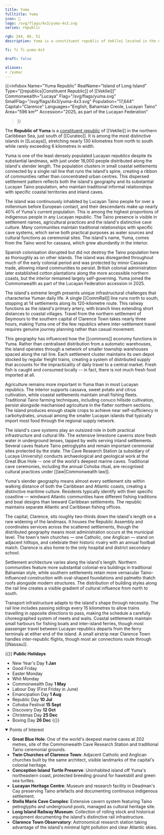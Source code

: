 ```yaml
---
title: Yuma
fulltitle: Yuma
icon: 🌊
logo: /svg/flags/4x3/yuma-4x3.svg
series: republic

rgb: 244, 86, 51
description: Yuma is a constituent republic of Vekllei located in the northern Caribbean Sea.

fi: fi fi-yuma-4x3

draft: false

aliases:
- /yuma/
---
```

{{<infobox
     Name="Yuma Republic"
     RealName="Island of Long Island"
     Type="[[republics|Constituent Republic]] of [[Vekllei]]"
     Commonwealth="Lucaya"
     Flag="/svg/flags/yuma.svg"
     SmallFlag="/svg/flags/4x3/yuma-4x3.svg"
     Population="17,644"
     Capital="Clarence"
     Languages="English, Bahamian Creole, Lucayan Taino"
     Area="596 km²"
     Accession="2025, as part of the Lucayan Federation"
 >}}

The <span class="fi fi-yuma-4x3"></span> **Republic of Yuma** is a [constituent republic](/republics/) of [[Vekllei]] in the northern Caribbean Sea, just south of [[Curateo]]. It is among the most distinctive islands in [[Lucaya]], stretching nearly 130 kilometres from north to south while rarely exceeding 6 kilometres in width.

Yuma is one of the least densely populated Lucayan republics despite its substantial landmass, with just under 18,000 people distributed along the island's slender length. The population clusters in small coastal settlements connected by a single rail line that runs the island's spine, creating a ribbon of communities rather than concentrated urban centres. This dispersed settlement pattern reflects both the island's geography and its substantial Lucayan Taino population, who maintain traditional informal relationships with specific coastal territories and inland caves.

The island was continuously inhabited by Lucayan Taino people for over a millennium before European contact, and their descendants make up nearly 40% of Yuma's current population. This is among the highest proportions of indigenous people in any Lucayan republic. The Taino presence is visible in settlement names, agricultural practices and the island's distinctive cave culture. Many communities maintain traditional relationships with specific cave systems, which serve both practical purposes as water sources and cultural functions as ceremonial sites. The island's name, Yuma, comes from the Taino word for cassava, which grew abundantly in the interior.

Spanish colonisation disrupted but did not destroy the Taino population here as thoroughly as on other islands. The island was disregarded throughout much of the early colonial period and was protected by minor Cassava trade, allowing inland communities to persist. British colonial administration later established cotton plantations along the more accessible northern coasts, but the interior remained largely self-governing. Yuma joined the Commonwealth as part of the Lucayan Federation accession in 2025.

The island's extreme length presents unique infrastructural challenges that characterise Yuman daily life. A single [[CommRail]] line runs north to south, stopping at 14 settlements along its 120-kilometre route. This railway functions as the island's primary artery, with branch lines extending short distances to coastal villages. Travel from the northern settlement of Seymours to the southern capital of Clarence Town takes nearly three hours, making Yuma one of the few republics where inter-settlement travel requires genuine journey planning rather than casual movement.

This geography has influenced how the [[commons]] economy functions in Yuma. Rather than centralised distribution from a automatic warehouses, the island operates through a network of smaller township warehouses spaced along the rail line. Each settlement cluster maintains its own depot stocked by regular freight trains, creating a system of distributed supply that accounts for the impracticality of daily travel to a central market. Fresh fish is caught and consumed locally -- in fact, there is not much fresh food imported at all.

Agriculture remains more important in Yuma than in most Lucayan republics. The interior supports cassava, sweet potato and citrus cultivation, while coastal settlements maintain small fishing fleets. Traditional Taino farming techniques, including conuco hillside cultivation, persist alongside mechanised agriculture in the flatter northern sections. The island produces enough staple crops to achieve near self-sufficiency in carbohydrates, unusual among the smaller Lucayan islands that typically import most food through the regional supply network.

The island's cave systems play an outsized role in both practical infrastructure and cultural life. The extensive limestone caverns store fresh water in underground lenses, tapped by wells serving inland settlements. Several caves feature Taino petroglyphs and remain important ceremonial sites protected by the state. The Cave Research Station (a subsidiary of Lucaya University) conducts archaeological and geological work at the Great Blue Hole -- one of the world's deepest marine caves. Traditional cave ceremonies, including the annual Cohoba ritual, are recognised cultural practices under [[law|Commonwealth law]].

Yuma's slender geography means almost every settlement sits within walking distance of both the Caribbean and Atlantic coasts, creating a distinctive maritime culture. Residents typically identify with their specific coastline — windward Atlantic communities have different fishing traditions and boat designs than leeward Caribbean settlements. The republic maintains separate Atlantic and Caribbean fishing offices.

The capital, Clarence, sits roughly two-thirds down the island's length on a rare widening of the landmass. It houses the Republic Assembly and coordinates services across the scattered settlements, though the distributed geography means most administration occurs at the municipal level. The town's twin churches — one Catholic, one Anglican — stand on adjacent hilltops, and celebrate their historic rivalry with an annual football match. Clarence is also home to the only hospital and district secondary school.

Settlement architecture varies along the island's length. Northern communities feature more substantial colonial-era buildings in traditional Bahamian style, while southern settlements retain more vernacular Taino-influenced construction with oval-shaped foundations and palmetto thatch roofs alongside modern structures. The distribution of building styles along the rail line creates a visible gradient of cultural influence from north to south.

Transport infrastructure adapts to the island's shape through necessity. The rail line includes passing sidings every 15 kilometres to allow trains travelling in opposite directions to pass, making the schedule a carefully choreographed system of meets and waits. Coastal settlements maintain small harbours for fishing boats and inter-island ferries, though most passenger travel between Lucayan republics departs from the ferry terminals at either end of the island. A small airstrip near Clarence Town handles inter-republic flights, though most air connections route through [[Nassau]].

{{<note table>}}
**Public Holidays**

* New Year's Day **1 Jan**
* Good Friday
* Easter Monday
* Whit Monday
* Commonwealth Day **1 May**
* Labour Day (First Friday in June)
* Emancipation Day **1 Aug**
* Republic Day **10 Jul**
* Cohoba Festival **15 Sept**
* Discovery Day **12 Oct**
* Christmas Day **25 Dec**
* Boxing Day **26 Dec**
{{</note>}}

<details open>
<summary>Points of Interest</summary>

- **Great Blue Hole**: One of the world's deepest marine caves at 202 metres, site of the Commonwealth Cave Research Station and traditional Taino ceremonial grounds.
- **Twin Churches of Clarence Town**: Adjacent Catholic and Anglican churches built by the same architect, visible landmarks of the capital's colonial heritage.
- **Conception Island Turtle Preserve**: Uninhabited island off Yuma's northeastern coast, protected breeding ground for hawksbill and green sea turtles.
- **Lucayan Heritage Centre**: Museum and research facility in Deadman's Cay preserving Taino artefacts and documenting continuous indigenous settlement.
- **Stella Maris Cave Complex**: Extensive cavern system featuring Taino petroglyphs and underground pools, managed as cultural heritage site.
- **Long Island Railway Museum**: Collection of rolling stock and historical equipment documenting the island's distinctive rail infrastructure.
- **Clarence Town Observatory**: Astronomical research station taking advantage of the island's minimal light pollution and clear Atlantic skies.
</details>